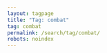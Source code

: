 ```yaml
---
layout: tagpage
title: "Tag: combat"
tag: combat
permalink: /search/tag/combat/
robots: noindex
---
```

